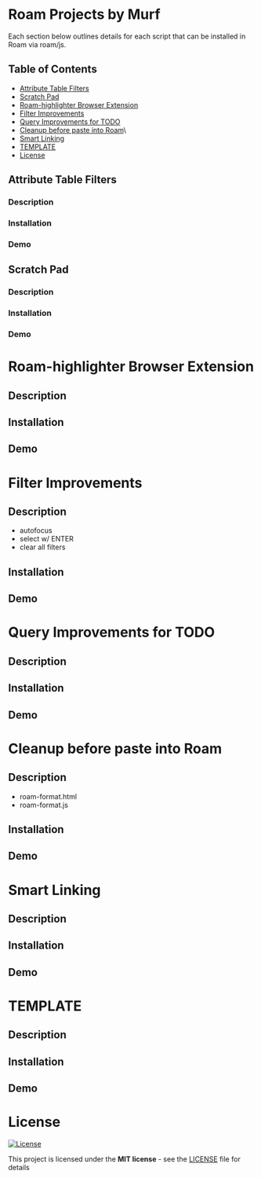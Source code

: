 # Roam Projects by Murf

Each section below outlines details for each script that can be installed in Roam via roam/js.

## Table of Contents

- [Attribute Table Filters](#attribute-table-filters)
- [Scratch Pad](#scratch-pad)
- [Roam-highlighter Browser Extension](#roam-highlighter-browser-extension)
- [Filter Improvements](#filter-improvements)
- [Query Improvements for TODO](#query-improvements-for-todo)
- [Cleanup before paste into Roam](#cleanup-before-paste-into-roam)\
- [Smart Linking](#smart-linking)
- [TEMPLATE](#template)
- [License](#license)

## Attribute Table Filters

### Description

### Installation

### Demo

## Scratch Pad

### Description

### Installation

### Demo

# Roam-highlighter Browser Extension

## Description

## Installation

## Demo

# Filter Improvements

## Description

- autofocus
- select w/ ENTER
- clear all filters

## Installation

## Demo

# Query Improvements for TODO

## Description

## Installation

## Demo

# Cleanup before paste into Roam

## Description

- roam-format.html
- roam-format.js

## Installation

## Demo

# Smart Linking

## Description

## Installation

## Demo

# TEMPLATE

## Description

## Installation

## Demo

# License

[![License](http://img.shields.io/:license-mit-blue.svg?style=flat-square)](http://badges.mit-license.org)

This project is licensed under the **MIT license** - see the [LICENSE](LICENSE) file for details
